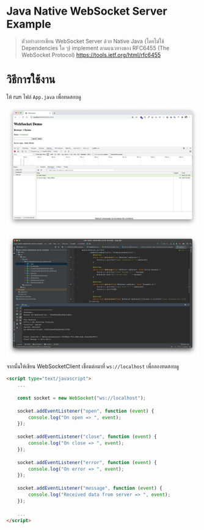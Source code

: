 # Java Native WebSocket Server Example

> ตัวอย่างการเขียน WebSocket Server ด้วย Native Java (โดยไม่ใช้ Dependencies ใด ๆ) implement ตามแนวทางของ RFC6455 (The WebSocket Protocol) https://tools.ietf.org/html/rfc6455

 # วิธีการใช้งาน 
 
 ให้ run ไฟล์ `App.java` เพื่อทดสอบดู
 
 ![](./demo.png)
 
 ![](./running.png)

จากนั้นให้เขียน WebSocketClient เชื่อมต่อมาที่ `ws://localhost` เพื่อลองทดสอบดู

```html
<script type="text/javascript">
    ...

    const socket = new WebSocket("ws://localhost");

    socket.addEventListener("open", function (event) {
        console.log("On open => ", event);
    });

    socket.addEventListener("close", function (event) {
        console.log("On close => ", event);
    });

    socket.addEventListener("error", function (event) {
        console.log("On error => ", event);
    });

    socket.addEventListener("message", function (event) {
        console.log("Received data from server => ", event);
    });

    ...
</script>
```
